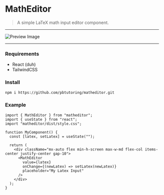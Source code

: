 # MathEditor

> A simple LaTeX math input editor component.

---

![Preview Image](https://i.ibb.co/x2TLRxf/Screenshot-2024-10-10-at-10-09-37-AM.png)

---

### Requirements

- React (duh)
- TailwindCSS

### Install

```bash
npm i https://github.com/pbtutoring/matheditor.git
```

### Example

```tsx
import { MathEditor } from "matheditor";
import { useState } from "react";
import "matheditor/dist/style.css";

function MyComponent() {
  const [latex, setLatex] = useState("");

  return (
    <div className="mx-auto flex min-h-screen max-w-md flex-col items-center justify-center gap-10">
      <MathEditor
        value={latex}
        onChange={(newLatex) => setLatex(newLatex)}
        placeholder="My Latex Input"
      />
    </div>
  );
}
```
